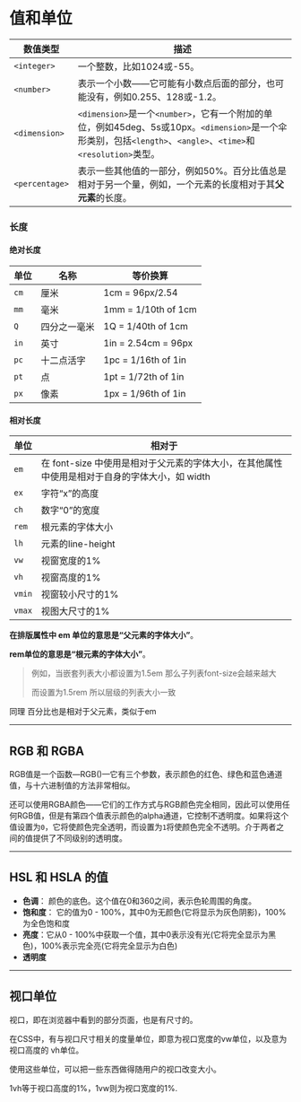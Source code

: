 # 值和单位

| 数值类型           | 描述                                                                                                                          |
| -------------- | --------------------------------------------------------------------------------------------------------------------------- |
| `<integer>`    | 一个整数，比如1024或-55。                                                                                                            |
| `<number>`     | 表示一个小数——它可能有小数点后面的部分，也可能没有，例如0.255、128或-1.2。                                                                                |
| `<dimension>`  | `<dimension>`是一个`<number>`，它有一个附加的单位，例如45deg、5s或10px。`<dimension>`是一个伞形类别，包括`<length>`、`<angle>`、`<time>`和`<resolution>`类型。 |
| `<percentage>` | 表示一些其他值的一部分，例如50%。百分比值总是相对于另一个量，例如，一个元素的长度相对于其**父元素**的长度。                                                                   |

### 长度

#### 绝对长度

| 单位   | 名称     | 等价换算                |
| ---- | ------ | ------------------- |
| `cm` | 厘米     | 1cm = 96px/2.54     |
| `mm` | 毫米     | 1mm = 1/10th of 1cm |
| `Q`  | 四分之一毫米 | 1Q = 1/40th of 1cm  |
| `in` | 英寸     | 1in = 2.54cm = 96px |
| `pc` | 十二点活字  | 1pc = 1/16th of 1in |
| `pt` | 点      | 1pt = 1/72th of 1in |
| `px` | 像素     | 1px = 1/96th of 1in |

#### 相对长度

| 单位     | 相对于                                                     |
| ------ | ------------------------------------------------------- |
| `em`   | 在 font-size 中使用是相对于父元素的字体大小，在其他属性中使用是相对于自身的字体大小，如 width |
| `ex`   | 字符“x”的高度                                                |
| `ch`   | 数字“0”的宽度                                                |
| `rem`  | 根元素的字体大小                                                |
| `lh`   | 元素的line-height                                          |
| `vw`   | 视窗宽度的1%                                                 |
| `vh`   | 视窗高度的1%                                                 |
| `vmin` | 视窗较小尺寸的1%                                               |
| `vmax` | 视图大尺寸的1%                                                |

**在排版属性中 em 单位的意思是“父元素的字体大小”**。

**rem单位的意思是“根元素的字体大小”**。

> 例如，当嵌套列表大小都设置为1.5em 那么子列表font-size会越来越大
> 
> 而设置为1.5rem 所以层级的列表大小一致

同理 百分比也是相对于父元素，类似于em

---

## RGB 和 RGBA

RGB值是一个函数—RGB()—它有三个参数，表示颜色的红色、绿色和蓝色通道值，与十六进制值的方法非常相似。

还可以使用RGBA颜色——它们的工作方式与RGB颜色完全相同，因此可以使用任何RGB值，但是有第四个值表示颜色的alpha通道，它控制不透明度。如果将这个值设置为`0`，它将使颜色完全透明，而设置为`1`将使颜色完全不透明。介于两者之间的值提供了不同级别的透明度。

---

## HSL 和 HSLA 的值

- **色调**： 颜色的底色。这个值在0和360之间，表示色轮周围的角度。
- **饱和度**： 它的值为0 - 100%，其中0为无颜色(它将显示为灰色阴影)，100%为全色饱和度
- **亮度**：它从0 - 100%中获取一个值，其中0表示没有光(它将完全显示为黑色)，100%表示完全亮(它将完全显示为白色)
- **透明度**

---

## 视口单位

视口，即在浏览器中看到的部分页面，也是有尺寸的。

在CSS中，有与视口尺寸相关的度量单位，即意为视口宽度的vw单位，以及意为视口高度的 vh单位。

使用这些单位，可以把一些东西做得随用户的视口改变大小。

1vh等于视口高度的1%，1vw则为视口宽度的1%.
